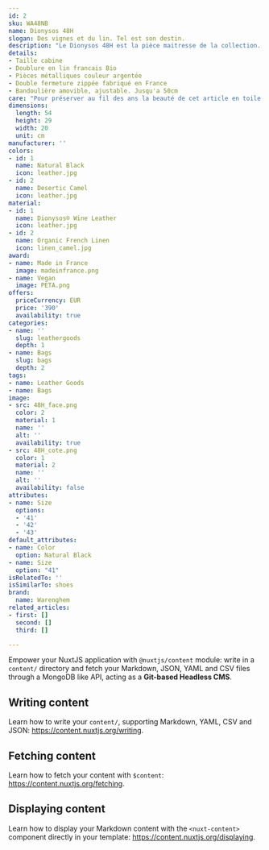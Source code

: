 ```yaml
---
id: 2
sku: WA48NB
name: Dionysos 48H
slogan: Des vignes et du lin. Tel est son destin.
description: "Le Dionysos 48H est la pièce maitresse de la collection. Léger, souple et toujours prêt pour vous accompagner dans vos déplacements, le sac fait honneur à son nom : les experts du bagage logeront facilement une semaine de vêtements dans son intérieur généreux, aux dimensions de bagage cabine."
details:
- Taille cabine
- Doublure en lin francais Bio
- Pièces métalliques couleur argentée
- Double fermeture zippée fabriqué en France
- Bandoulière amovible, ajustable. Jusqu'a 50cm
care: "Pour préserver au fil des ans la beauté de cet article en toile Monogram Éclipse, nous vous recommandons de suivre ces conseils d’entretien"
dimensions:
  length: 54
  height: 29
  width: 20
  unit: cm
manufacturer: ''
colors:
- id: 1
  name: Natural Black
  icon: leather.jpg
- id: 2
  name: Desertic Camel
  icon: leather.jpg
material:
- id: 1
  name: Dionysos® Wine Leather
  icon: leather.jpg
- id: 2
  name: Organic French Linen
  icon: linen_camel.jpg
award:
- name: Made in France
  image: madeinfrance.png
- name: Vegan
  image: PETA.png
offers:
  priceCurrency: EUR
  price: '390'
  availability: true
categories:
- name: ''
  slug: leathergoods
  depth: 1
- name: Bags
  slug: bags
  depth: 2
tags:
- name: Leather Goods
- name: Bags
image:
- src: 48H_face.png
  color: 2
  material: 1
  name: ''
  alt: ''
  availability: true
- src: 48H_cote.png
  color: 1
  material: 2
  name: ''
  alt: ''
  availability: false
attributes:
- name: Size
  options:
  - '41'
  - '42'
  - '43'
default_attributes:
- name: Color
  option: Natural Black
- name: Size
  option: "41"
isRelatedTo: ''
isSimilarTo: shoes
brand:
  name: Warenghem
related_articles:
- first: []
  second: []
  third: []

---
```

Empower your NuxtJS application with `@nuxtjs/content` module: write in a `content/` directory and fetch your Markdown, JSON, YAML and CSV files through a MongoDB like API, acting as a **Git-based Headless CMS**.

## Writing content

Learn how to write your `content/`, supporting Markdown, YAML, CSV and JSON: https://content.nuxtjs.org/writing.

## Fetching content

Learn how to fetch your content with `$content`: https://content.nuxtjs.org/fetching.

## Displaying content

Learn how to display your Markdown content with the `<nuxt-content>` component directly in your template: https://content.nuxtjs.org/displaying.